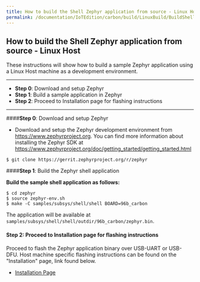 ```yaml
---
title: How to build the Shell Zephyr application from source - Linux Host
permalink: /documentation/IoTEdition/carbon/build/LinuxBuild/BuildShell.md/
---
```

## How to build the Shell Zephyr application from source - Linux Host

These instructions will show how to build a sample Zephyr application using a Linux Host machine as a development environment.

***

- **Step 0**: Download and setup Zephyr
- **Step 1**: Build a sample application in Zephyr
- **Step 2**: Proceed to Installation page for flashing instructions

***

####**Step 0**: Download and setup Zephyr
- Download and setup the Zephyr development environment from https://www.zephyrproject.org. You can find more information about installing the Zephyr SDK at https://www.zephyrproject.org/doc/getting_started/getting_started.html

```shell
$ git clone https://gerrit.zephyrproject.org/r/zephyr
```

####**Step 1**: Build the Zephyr shell application

**Build the sample shell application as follows:**

```shell
$ cd zephyr
$ source zephyr-env.sh
$ make -C samples/subsys/shell/shell BOARD=96b_carbon
```

The application will be available at ```samples/subsys/shell/shell/outdir/96b_carbon/zephyr.bin```.

#### **Step 2**: Proceed to Installation page for flashing instructions

Proceed to flash the Zephyr application binary over USB-UART or USB-DFU. Host machine specific flashing instructions can be found on the "Installation" page, link found below.

- [Installation Page](../../Installation/)

